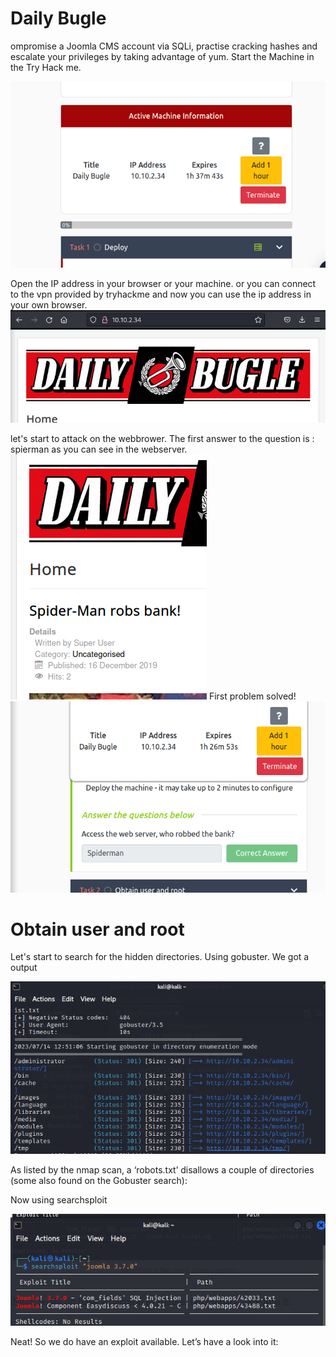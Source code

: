 <h1>Daily Bugle</h1>
ompromise a Joomla CMS account via SQLi, practise cracking hashes and escalate your privileges by taking advantage of yum.
Start the Machine in the Try Hack me.

![Alt text](image.png)

Open the IP address in your browser or your machine. or you can connect to the vpn provided by tryhackme and now you can use the ip address in your own browser.
![Alt text](image-1.png)

let's start to attack on the webbrower.
The first answer to the question is : spierman as you can see in the webserver.
![Alt text](image-3.png)
First problem solved!
![Alt text](image-2.png)

<h1>Obtain user and root </h1>
Let's start to search for the hidden directories.
Using gobuster.
We got a output

![Alt text](image-4.png)

As listed by the nmap scan, a ‘robots.txt’ disallows a couple of directories (some also found on the Gobuster search):

Now using searchsploit 

![Alt text](image-5.png)

Neat! So we do have an exploit available. Let’s have a look into it: